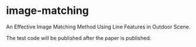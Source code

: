 # image-matching
An Effective Image Matching Method Using Line Features in Outdoor Scene.

The test code will be published after the paper is published.
